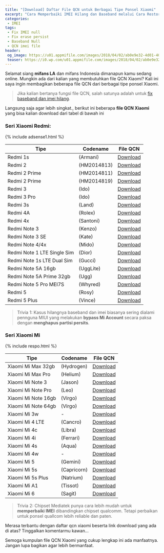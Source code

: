 ```yaml
---
title: "[Download] Daftar File QCN untuk Berbagai Tipe Ponsel Xiaomi"
excerpt: "Cara Memperbaiki IMEI Hilang dan Baseband melalui Cara Restore File QCN pada Device Xiaomi"
categories:
 - IMEI
tags:
 - Fix IMEI null
 - Fix erase persist
 - Baseband Null
 - QCN imei file
header:
 og_image: https://u01.appmifile.com/images/2018/04/02/ab0e9e32-4d01-405c-9003-3ece00a54263.jpg
 teaser: https://i0.wp.com/u01.appmifile.com/images/2018/04/02/ab0e9e32-4d01-405c-9003-3ece00a54263.jpg?resize=360,210
---
```


Selamat siang **mifans LA** dan mifans Indonesia dimanapun kamu sedang online. Mungkin ada dari kalian yang membutuhkan file QCN Xiaomi? Kali ini saya ingin membagikan beberapa file QCN dari berbagai tipe ponsel Xiaomi.

> Jika kalian bertanya fungsi file QCN, salah satunya adalah untuk [fix baseband dan imei hilang](https://mi.knoacc.org/cara-fix-imei-null-ponsel-xiaomi).

Langsung saja agar lebih singkat., berikut ini beberapa **file QCN Xiaomi** yang bisa kalian download dari tabel di bawah ini

### Seri Xiaomi Redmi:

{% include adsense1.html %}

| Tipe | Codename | File QCN |
|------|-------|------|
| Redmi 1s | (Armani) | [Download](https://mi.knoacc.org/drive?size=±2MB&id=1bO37wVHGI8dhLEf2VYj3g9Wus2QM3nfw) |
| Redmi 2 | (HM2014813) | [Download](https://mi.knoacc.org/drive?size=±2MB&id=1syVORcVGk0SNcYBoE2cbSpflPj_XQniD) |
| Redmi 2 Prime | (HM2014811) | [Download](https://mi.knoacc.org/drive?size=±2MB&id=1PlFuZjxpniBXum5Mx0tAuxYdByqdKBWr) |
| Redmi 2 Prime | (HM2014819) | [Download](https://mi.knoacc.org/drive?size=±2MB&id=13ERp9uXqfpRuVRyHf1nORfueY3lQHf-d) |
| Redmi 3 | (Ido) | [Download](https://mi.knoacc.org/drive?size=±2MB&id=1ptoIJoIOiz3smbm7uUhp9uLtwgUBC6dv) |
| Redmi 3 Pro | (Ido) | [Download](https://mi.knoacc.org/drive?size=±2MB&id=1Gsv5u6aeSjlc0uUt94YfCLa21gAsIMb8) |
| Redmi 3s | (Land) | [Download](https://mi.knoacc.org/drive?size=±2MB&id=1OS8JHYCY5hVKPcQsggwabpYmdsoJegq5) |
| Redmi 4A | (Rolex) | [Download](https://mi.knoacc.org/drive?size=±2MB&id=1r4aWDTM18t5VSAHGp9PIW4gH9aABpiPS) |
| Redmi 4x | (Santoni) | [Download](https://mi.knoacc.org/drive?size=±2MB&id=1Jj3EFipjZ8okmWQuNsxCiTmUdzE53XFv) |
| Redmi Note 3 | (Kenzo) | [Download](https://mi.knoacc.org/drive?size=±2MB&id=16aQpW4eC-ndOwk3qGYGSBwtH655Usv1A) |
| Redmi Note 3 SE | (Kate) | [Download](https://mi.knoacc.org/drive?size=±2MB&id=1-381p3pUtyHWtLR8gSWKrDnBOVQW5c9I) |
| Redmi Note 4/4x | (Mido) | [Download](https://mi.knoacc.org/drive?size=±2MB&id=1hIpiuhFmhBNTGJfXYy5rkOqVd-6jytzB) |
| Redmi Note 1 LTE Single Sim | (Dior) | [Download](https://mi.knoacc.org/drive?size=±2MB&id=1ITAmc9u-iM5BUf4zzqpM92G2_1Sx_ISm) |
| Redmi Note 1s LTE Dual Sim | (Gucci) | [Download](https://mi.knoacc.org/drive?size=±2MB&id=1nOFAPojtpvGVnF_FnZ2_mAnZKsJI59Ks) |
| Redmi Note 5A 16gb | (UggLite) | [Download](https://mi.knoacc.org/drive?size=±2MB&id=18dRiFTst43VBut0aZl9QvsnMymNnLQd9) |
| Redmi Note 5A Prime 32gb | (Ugg) | [Download](https://mi.knoacc.org/drive?size=±2MB&id=1ZDhIYNNGXO8eXOzXxnkTQ50xhKkaOgKE) |
| Redmi Note 5 Pro MEI7S | (Whyred) | [Download](https://mi.knoacc.org/drive?size=±2MB&id=1j8pwLRI7fC_bsNLFEdlk0l9nJOvi3hkG) |
| Redmi 5 | (Rosy) | [Download](https://mi.knoacc.org/drive?size=±2MB&id=1ZqTqf3XaC3zkMI9QpJ_s4yhX6Nwdi9RT) |
| Redmi 5 Plus | (Vince) | [Download](https://mi.knoacc.org/drive?size=±2MB&id=1Y0pz3y57irzDaafZhFCst2rmo786waVs) |

> Trivia 1: Kasus hilangnya baseband dan imei biasanya sering dialami pennguna MIUI yang melakukan **bypass Mi Account** secara paksa dengan **menghapus partisi persits**.

### Seri Xiaomi Mi

{% include respo.html %}

| Tipe | Codename | File QCN |
|------|-------|------|
| Xiaomi Mi Max 32gb | (Hydrogen) | [Download](https://mi.knoacc.org/drive?size=±2MB&id=1DMF3xEyy9PiDD1MQcU2fb3_xhQh_ET1R) |
| Xiaomi Mi Max Pro | (Helium) | [Download](https://mi.knoacc.org/drive?size=±2MB&id=1PCuZ8Trfx5qjT2QdhBEm2Of9UBtoO62M) |
| Xiaomi Mi Note 3 | (Jason) | [Download](https://mi.knoacc.org/drive?size=±2MB&id=1_9wQtYHWu2IRG1OqyZuJkY459MgcVf8o) |
| Xiaomi Mi Note Pro | (Leo) | [Download](https://mi.knoacc.org/drive?size=±2MB&id=1Klzoh4r8AwpGnIS-hiUQ_OWWO-9xf82x) |
| Xiaomi Mi Note 16gb | (Virgo) | [Download](https://mi.knoacc.org/drive?size=±2MB&id=1MxNBec6FENUVAEzowhUwuc4qciJ7ghq4) |
| Xiaomi Mi Note 64gb | (Virgo) | [Download](https://mi.knoacc.org/drive?size=±2MB&id=17-LzxQWAR2lHqx1BT9qpT9Qb3lmW_Vrd) |
| Xiaomi Mi 3w | - | [Download](https://mi.knoacc.org/drive?size=±2MB&id=1H8Eek3WKkX1fFBNALy7oxVYPtJeyLB3A) |
| Xiaomi Mi 4 LTE | (Cancro) | [Download](https://mi.knoacc.org/drive?size=±2MB&id=1lO1xTY_7zGyTdp0DLGh-NXp01XaRZZ5w) |
| Xiaomi Mi 4c | (Libra) | [Download](https://mi.knoacc.org/drive?size=±2MB&id=1MfWxi5Pn0MPMThDSAz2SjWrcZu5ZuA7M) |
| Xiaomi Mi 4i | (Ferrari) | [Download](https://mi.knoacc.org/drive?size=±2MB&id=1YVH6k0REJZ2O5Fu3yfSYdM0Yo6oGg_2v) |
| Xiaomi Mi 4s | (Aqua) | [Download](https://mi.knoacc.org/drive?size=±2MB&id=1hxM0IxEnyJ59kd7qYZVE-jXAM5XwnhYB) |
| Xiaomi Mi 4w | - | [Download](https://mi.knoacc.org/drive?size=±2MB&id=1Kj2hPVd52k_QPM_avwQFq02ZlSPFCmhW) |
| Xiaomi Mi 5 | (Gemini) | [Download](https://mi.knoacc.org/drive?size=±2MB&id=14qPT8Zhta1zxOyHpd3z4bkPGCHMrznu3) |
| Xiaomi Mi 5s | (Capricorn) | [Download](https://mi.knoacc.org/drive?size=±2MB&id=1Lit7izuPTDYo8Bi0iZIIEihAOb3g-B3O) |
| Xiaomi Mi 5s Plus | (Natrium) | [Download](https://mi.knoacc.org/drive?size=±2MB&id=1SClznR5jafCZI2B3APevESK5Mq_FMJDx) |
| Xiaomi Mi A1 | (Tissot) | [Download](https://mi.knoacc.org/drive?size=±2MB&id=1VHPNRNHzw_hNFX7QXMlKuEKYYfvQ-zzV) |
| Xiaomi Mi 6 | (Sagit) | [Download](https://mi.knoacc.org/drive?size=±2MB&id=1tmTTMlqcuwPD7lWvOYVtj7yKcq_tcZvV) |

> Trivia 2: Chipset Mediatek punya cara lebih mudah untuk **memperbaiki IMEI** dibandingkan chipset qualcomm. Tetapi perbaikan untuk ponsel quallcom lebih reliable dan paten.

Merasa terbantu dengan daftar qcn xiaomi beserta link download yang ada di atas? Tinggalkan komentarmu kawan...

Semoga kumpulan file QCN Xiaomi yang cukup lengkap ini ada manfaatnya. Jangan lupa bagikan agar lebih bermanfaat.
